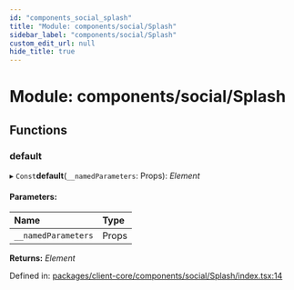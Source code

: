 ```yaml
---
id: "components_social_splash"
title: "Module: components/social/Splash"
sidebar_label: "components/social/Splash"
custom_edit_url: null
hide_title: true
---
```


# Module: components/social/Splash

## Functions

### default

▸ `Const`**default**(`__namedParameters`: Props): *Element*

#### Parameters:

Name | Type |
:------ | :------ |
`__namedParameters` | Props |

**Returns:** *Element*

Defined in: [packages/client-core/components/social/Splash/index.tsx:14](https://github.com/xr3ngine/xr3ngine/blob/66a84a950/packages/client-core/components/social/Splash/index.tsx#L14)
